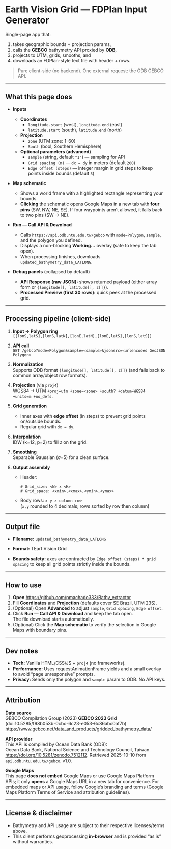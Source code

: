 # Earth Vision Grid — FDPlan Input Generator

Single-page app that:
1) takes geographic bounds + projection params,
2) calls the **GEBCO** bathymetry API proxied by **ODB**,
3) projects to UTM, grids, smooths, and
4) downloads an FDPlan-style text file with header + rows.

> Pure client-side (no backend). One external request: the ODB GEBCO API.

---

## What this page does

- **Inputs**
  - **Coordinates**
    - `longitude.start` (west), `longitude.end` (east)
    - `latitude.start` (south), `latitude.end` (north)
  - **Projection**
    - `zone` (UTM zone: 1–60)
    - `South` (bool; Southern Hemisphere)
  - **Optional parameters (advanced)**
    - `sample` (string, default `"1"`) — sampling for API
    - `Grid spacing (m)` — `dx = dy` in meters (default `200`)
    - `Edge offset (steps)` — integer margin in grid steps to keep points inside bounds (default `3`)

- **Map schematic**
  - Shows a world frame with a highlighted rectangle representing your bounds.
  - **Clicking** the schematic opens Google Maps in a new tab with **four pins** (SW, NW, NE, SE). If four waypoints aren’t allowed, it falls back to two pins (SW → NE).

- **Run — Call API & Download**
  - Calls `https://api.odb.ntu.edu.tw/gebco` with `mode=Polygon`, `sample`, and the polygon you defined.
  - Displays a non-blocking **Working…** overlay (safe to keep the tab open).
  - When processing finishes, downloads `updated_bathymetry_data_LATLONG`.

- **Debug panels** (collapsed by default)
  - **API Response (raw JSON):** shows returned payload (either array form or `{longitude[], latitude[], z[]}`).
  - **Processed Preview (first 30 rows):** quick peek at the processed grid.

---

## Processing pipeline (client-side)

1. **Input → Polygon ring**  
   `[[lonS,latS],[lonS,latN],[lonE,latN],[lonE,latS],[lonS,latS]]`

2. **API call**  
   `GET /gebco?mode=Polygon&sample=<sample>&jsonsrc=<urlencoded GeoJSON Polygon>`

3. **Normalization**  
   Supports ODB format `{longitude[], latitude[], z[]}` (and falls back to common array/object row formats).

4. **Projection** (via `proj4`)  
   WGS84 → UTM `+proj=utm +zone=<zone> +south? +datum=WGS84 +units=m +no_defs`.

5. **Grid generation**
   - Inner axes with **edge offset** (in steps) to prevent grid points on/outside bounds.
   - Regular grid with `dx = dy`.

6. **Interpolation**  
   IDW (k=12, p=2) to fill `Z` on the grid.

7. **Smoothing**  
   Separable Gaussian (σ=5) for a clean surface.

8. **Output assembly**  
   - Header:
     ```
     # Grid_size: <W> x <H>
     # Grid_space: <xmin>,<xmax>,<ymin>,<ymax>
     ```
   - Body rows: `x y z column row`  
     (`x,y` rounded to 4 decimals; rows sorted by row then column)

---

## Output file

- **Filename:** `updated_bathymetry_data_LATLONG`
- **Format:** TEart Vision Grid


- **Bounds safety:** axes are contracted by `Edge offset (steps) * grid spacing` to keep all grid points strictly inside the bounds.

---

## How to use

1. **Open** https://github.com/pmachado333/Bathy_extractor
2. Fill **Coordinates** and **Projection** (defaults cover SE Brazil, UTM 23S).
3. (Optional) Open **Advanced** to adjust `sample`, `Grid spacing`, `Edge offset`.
4. Click **Run — Call API & Download** and keep the tab open.  
 The file download starts automatically.
5. (Optional) Click the **Map schematic** to verify the selection in Google Maps with boundary pins.

---

## Dev notes

- **Tech:** Vanilla HTML/CSS/JS + `proj4` (no frameworks).  
- **Performance:** Uses requestAnimationFrame yields and a small overlay to avoid “page unresponsive” prompts.  
- **Privacy:** Sends only the polygon and `sample` param to ODB. No API keys.  

---

## Attribution

**Data source**  
GEBCO Compilation Group (2023) **GEBCO 2023 Grid** (doi:10.5285/f98b053b-0cbc-6c23-e053-6c86abc0af7b)  
https://www.gebco.net/data_and_products/gridded_bathymetry_data/

**API provider**  
This API is compiled by Ocean Data Bank (ODB):  
Ocean Data Bank, National Science and Technology Council, Taiwan. https://doi.org/10.5281/zenodo.7512112. Retrieved 2025-10-10 from `api.odb.ntu.edu.tw/gebco`. v1.0.

**Google Maps**  
This page **does not embed** Google Maps or use Google Maps Platform APIs; it only **opens** a Google Maps URL in a new tab for convenience. For embedded maps or API usage, follow Google’s branding and terms (Google Maps Platform Terms of Service and attribution guidelines).

---

## License & disclaimer

- Bathymetry and API usage are subject to their respective licenses/terms above.
- This client performs geoprocessing **in-browser** and is provided “as is” without warranties.

